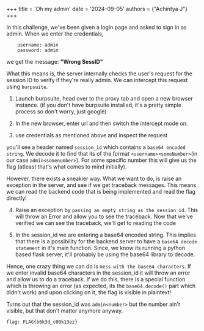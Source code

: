 +++
title = 'Oh my admin'
date = '2024-09-05'
authors = {"Achintya J"}
+++

In this challenge, we've been given a login page and asked to sign in as admin. When we enter the credentials, 

		username: admin
		password: admin

we get the message: **"Wrong SessID"**

What this means is, the server internally checks the user's request for the session ID to verify if they're really admin. We can intercept this request using `burpsuite`.

1. Launch burpsuite, head over to the proxy tab and open a new browser instance. (if you don't have burpsuite installed, it's a pretty simple process so don't worry, just google)

2. In the new browser, enter url and then switch the intercept mode on. 

3. use credentials as mentioned above and inspect the request

you'll see a header named `session_id` which contains a `base64 encoded string`. We decode it to find that its of the format `<username><someNumber>`(in our case `admin<somenumber>`). For some specific number this will give us the flag (atleast that's what comes to mind initially).

However, there exists a sneakier way. What we want to do, is raise an exception in the server, and see if we get traceback messages. This means we can read the backend code that is being implemented and read the flag directly!

4. Raise an exception by `passing an empty string as the session_id`. This will throw an Error and allow you to see the traceback. Now that we've verified we can see the traceback, we'll get to reading the code

5. In the session_id we are entering a base64 encoded string. This implies that there is a possibility for the backend server to have a `base64 decode statement` in it's main function. Since, we know its running a python based flask server, it'll probably be using the base64 library to decode. 

Hence, one crazy thing we can do is `mess with the base64 characters`. If we enter invalid base64 characters in the session_id it will throw an error and allow us to do a traceback. If we do this, there is a special function which is throwing an error (as expected, its the `base64.decode()` part which didn't work) and upon clicking on it, the flag is visible in plaintext!

Turns out that the session_id was `admin<number>` but the number ain't visible,  but that don't matter anymore anyway.

`flag: FLAG{b6k3d_c00k13ez}`
